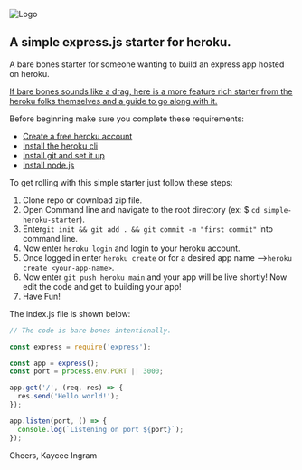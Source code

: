 ![Logo](/assets/logo.png)

## A simple express.js starter for heroku.

A bare bones starter for someone wanting to build an express app hosted on heroku.

[If bare bones sounds like a drag, here is a more feature rich starter from the heroku folks themselves and a guide to go along with it.](https://devcenter.heroku.com/articles/getting-started-with-nodejs)

Before beginning make sure you complete these requirements:
- [Create a free heroku account](https://signup.heroku.com)
- [Install the heroku cli](https://devcenter.heroku.com/articles/heroku-cli)
- [Install git and set it up](https://git-scm.com/downloads)
- [Install node.js](https://nodejs.org)

To get rolling with this simple starter just follow these steps:
1. Clone repo or download zip file.
2. Open Command line and navigate to the root directory (ex: $ ```cd simple-heroku-starter```).
3. Enter```git init && git add . && git commit -m "first commit"``` into command line.
4. Now enter ```heroku login``` and login to your heroku account.
5. Once logged in enter ```heroku create``` or for a desired app name -->```heroku create <your-app-name>```.
6. Now enter ```git push heroku main``` and your app will be live shortly! Now edit the code and get to building your app!
7. Have Fun!

The index.js file is shown below:

```js
// The code is bare bones intentionally.

const express = require('express');

const app = express();
const port = process.env.PORT || 3000;

app.get('/', (req, res) => {
  res.send('Hello world!');
});

app.listen(port, () => {
  console.log(`Listening on port ${port}`);
});
```

Cheers, Kaycee Ingram
